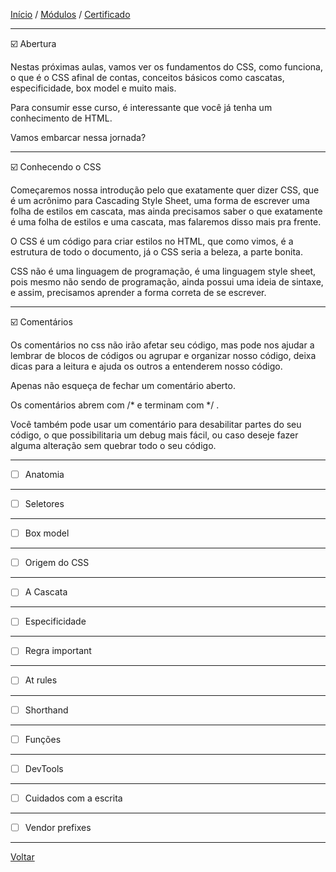 [Início](https://github.com/Thalyalm/rocketseat-trilha-fundamentar) /
[Módulos](https://github.com/Thalyalm/rocketseat-trilha-fundamentar/tree/main/modulos) /
[Certificado](https://github.com/Thalyalm/rocketseat-trilha-fundamentar/tree/main/certificado)

---

:ballot_box_with_check: Abertura

Nestas próximas aulas, vamos ver os fundamentos do CSS, como funciona, o que é o CSS afinal de contas, conceitos básicos como cascatas, especificidade, box model e muito mais.

Para consumir esse curso, é interessante que você já tenha um conhecimento de HTML.

Vamos embarcar nessa jornada?

---

:ballot_box_with_check: Conhecendo o CSS

Começaremos nossa introdução pelo que exatamente quer dizer CSS, que é um acrônimo para Cascading Style Sheet, uma forma de escrever uma folha de estilos em cascata, mas ainda precisamos saber o que exatamente é uma folha de estilos e uma cascata, mas falaremos disso mais pra frente.

O CSS é um código para criar estilos no HTML, que como vimos, é a estrutura de todo o documento, já o CSS seria a beleza, a parte bonita.

CSS não é uma linguagem de programação, é uma linguagem style sheet, pois mesmo não sendo de programação, ainda possui uma ideia de sintaxe, e assim, precisamos aprender a forma correta de se escrever.

---

:ballot_box_with_check: Comentários

Os comentários no css não irão afetar seu código, mas pode nos ajudar a lembrar de blocos de códigos ou agrupar e organizar nosso código, deixa dicas para a leitura e ajuda os outros a entenderem nosso código.

Apenas não esqueça de fechar um comentário aberto.

Os comentários abrem com /* e terminam com */ .

Você também pode usar um comentário para desabilitar partes do seu código, o que possibilitaria um debug mais fácil, ou caso deseje fazer alguma alteração sem quebrar todo o seu código.

---

- [ ] Anatomia

---

- [ ] Seletores

---

- [ ] Box model

---

- [ ] Origem do CSS

---

- [ ] A Cascata

---

- [ ] Especificidade

---

- [ ] Regra important

---

- [ ] At rules

---

- [ ] Shorthand

---

- [ ] Funções

---

- [ ] DevTools

---

- [ ] Cuidados com a escrita

---

- [ ] Vendor prefixes

---

[Voltar](https://github.com/Thalyalm/rocketseat-trilha-fundamentar/tree/main/modulos/guia-estelar-de-css)